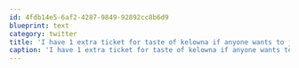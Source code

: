 ```yaml
---
id: 4fdb14e5-6af2-4287-9849-92892cc8b6d9
blueprint: text
category: twitter
title: 'I have 1 extra ticket for taste of kelowna if anyone wants to join'
caption: 'I have 1 extra ticket for taste of kelowna if anyone wants to join'
---
```

